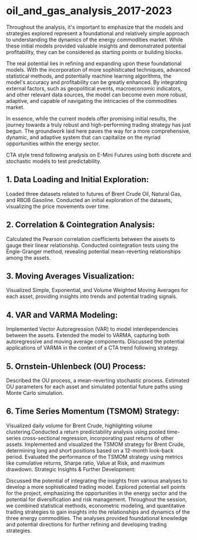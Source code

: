 # oil_and_gas_analysis_2017-2023

Throughout the analysis, it's important to emphasize that the models and strategies explored represent a foundational and relatively simple approach to understanding the dynamics of the energy commodities market. While these initial models provided valuable insights and demonstrated potential profitability, they can be considered as starting points or building blocks.

The real potential lies in refining and expanding upon these foundational models. With the incorporation of more sophisticated techniques, advanced statistical methods, and potentially machine learning algorithms, the model's accuracy and profitability can be greatly enhanced. By integrating external factors, such as geopolitical events, macroeconomic indicators, and other relevant data sources, the model can become even more robust, adaptive, and capable of navigating the intricacies of the commodities market.

In essence, while the current models offer promising initial results, the journey towards a truly robust and high-performing trading strategy has just begun. The groundwork laid here paves the way for a more comprehensive, dynamic, and adaptive system that can capitalize on the myriad opportunities within the energy sector.


CTA style trend following analysis on E-Mini Futures using both discrete and stochastic models to test predictability. 

## 1. Data Loading and Initial Exploration:
Loaded three datasets related to futures of Brent Crude Oil, Natural Gas, and RBOB Gasoline.
Conducted an initial exploration of the datasets, visualizing the price movements over time.

## 2. Correlation & Cointegration Analysis:
Calculated the Pearson correlation coefficients between the assets to gauge their linear relationship.
Conducted cointegration tests using the Engle-Granger method, revealing potential mean-reverting relationships among the assets.

## 3. Moving Averages Visualization:
Visualized Simple, Exponential, and Volume Weighted Moving Averages for each asset, providing insights into trends and potential trading signals.

## 4. VAR and VARMA Modeling:
Implemented Vector Autoregression (VAR) to model interdependencies between the assets.
Extended the model to VARMA, capturing both autoregressive and moving average components.
Discussed the potential applications of VARMA in the context of a CTA trend following strategy.

## 5. Ornstein-Uhlenbeck (OU) Process:
Described the OU process, a mean-reverting stochastic process.
Estimated OU parameters for each asset and simulated potential future paths using Monte Carlo simulation.

## 6. Time Series Momentum (TSMOM) Strategy:
Visualized daily volume for Brent Crude, highlighting volume clustering.Conducted a return predictability analysis using pooled time-series cross-sectional regression, incorporating past returns of other assets.
Implemented and visualized the TSMOM strategy for Brent Crude, determining long and short positions based on a 12-month look-back period.
Evaluated the performance of the TSMOM strategy using metrics like cumulative returns, Sharpe ratio, Value at Risk, and maximum drawdown.
Strategic Insights & Further Development:

Discussed the potential of integrating the insights from various analyses to develop a more sophisticated trading model.
Explored potential sell points for the project, emphasizing the opportunities in the energy sector and the potential for diversification and risk management.
Throughout the session, we combined statistical methods, econometric modeling, and quantitative trading strategies to gain insights into the relationships and dynamics of the three energy commodities. The analyses provided foundational knowledge and potential directions for further refining and developing trading strategies.

